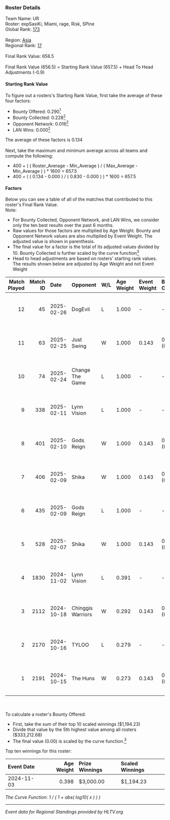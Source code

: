 ### Roster Details<br />
Team Name: UR<br />
Roster: expSasiKi, Miami, rage, Risk, SPine<br />
Global Rank: [173](../../standings_global_2025_03_03.md)<br />
<br />
Region: [Asia]( ../../standings_asia_2025_03_03.md)<br />
Regional Rank: [17]( ../../standings_asia_2025_03_03.md)<br />
<br />
Final Rank Value:  656.5<br />
<br />
Final Rank Value (656.5) = Starting Rank Value (657.5) + Head To Head Adjustments (-0.9)<br />

#### Starting Rank Value<br />
To figure out a rosters's Starting Rank Value, first take the average of these four factors:<br />
- Bounty Offered: 0.290[<sup>1</sup>](#table2)
- Bounty Collected: 0.228[<sup>2</sup>](#table1)
- Opponent Network: 0.016[<sup>2</sup>](#table1)
- LAN Wins: 0.000[<sup>2</sup>](#table1)

The average of these factors is 0.134<br />
<br />
Next, take the maximum and minimum average across all teams and compute the following:<br />
- 400 + ( ( Roster_Average - Min_Average ) / ( Max_Average - Min_Average ) ) * 1600 = 657.5
- 400 + ( ( 0.134 - 0.000 ) / ( 0.830 - 0.000 ) ) * 1600 = 657.5


#### Factors<br />
Below you can see a table of all of the matches that contributed to this roster's Final Rank Value.<br />
Note:<br />

- For Bounty Collected, Opponent Network, and LAN Wins, we consider only the ten best results over the past 6 months.
- Raw values for those factors are multiplied by Age Weight. Bounty and Opponent Network values are also multiplied by Event Weight. The adjusted value is shown in parenthesis.
- The final value for a factor is the total of its adjusted values divided by 10. Bounty Collected is further scaled by the curve function[<sup>3</sup>](#curveFunction)
- Head to head adjustments are based on rosters' starting rank values. The results shown below are adjusted by Age Weight and not Event Weight
<span id="table1"></span><br />


| Match Played | Match ID | Date       | Opponent          | W/L | Age Weight | Event Weight | Bounty Collected | Opponent Network | LAN Wins  | H2H Adj. | Roster                              |
| -: | -: | :- | :- | :- | :- | :- | :- | :- | :- | -: | :- |
|           12 |       45 | 2025-02-26 | DogEvil           | L   | 1.000      | -            | -                | -                | -         |   -19.32 | expSasiKi, Miami, rage, Risk, SPine |
|           11 |       63 | 2025-02-25 | Just Swing        | W   | 1.000      | 0.143        | 0.004 (0.001)    | 0.189 (0.027)    | 0 (0.000) |    13.56 | expSasiKi, Miami, rage, Risk, SPine |
|           10 |       74 | 2025-02-24 | Change The Game   | L   | 1.000      | -            | -                | -                | -         |   -22.73 | expSasiKi, Miami, rage, Risk, SPine |
|            9 |      338 | 2025-02-11 | Lynn Vision       | L   | 1.000      | -            | -                | -                | -         |   -10.71 | expSasiKi, Miami, rage, Risk, SPine |
|            8 |      401 | 2025-02-10 | Gods Reign        | W   | 1.000      | 0.143        | 0.014 (0.002)    | 0.318 (0.045)    | 0 (0.000) |    22.89 | expSasiKi, Miami, rage, Risk, SPine |
|            7 |      406 | 2025-02-09 | Shika             | W   | 1.000      | 0.143        | 0.000 (0.000)    | 0.179 (0.026)    | 0 (0.000) |     8.98 | expSasiKi, Miami, rage, Risk, SPine |
|            6 |      435 | 2025-02-09 | Gods Reign        | L   | 1.000      | -            | -                | -                | -         |    -7.82 | expSasiKi, Miami, rage, Risk, SPine |
|            5 |      528 | 2025-02-07 | Shika             | W   | 1.000      | 0.143        | 0.000 (0.000)    | 0.179 (0.026)    | 0 (0.000) |     8.61 | expSasiKi, Miami, rage, Risk, SPine |
|            4 |     1830 | 2024-11-02 | Lynn Vision       | L   | 0.391      | -            | -                | -                | -         |    -3.80 | FIOURN, Miami, rage, SPine, Zy88    |
|            3 |     2112 | 2024-10-18 | Chinggis Warriors | W   | 0.292      | 0.143        | 0.015 (0.001)    | 0.525 (0.022)    | 0 (0.000) |     6.06 | FIOURN, Miami, rage, SPine, Zy88    |
|            2 |     2170 | 2024-10-16 | TYLOO             | L   | 0.279      | -            | -                | -                | -         |    -3.52 | FIOURN, Miami, rage, SPine, Zy88    |
|            1 |     2191 | 2024-10-15 | The Huns          | W   | 0.273      | 0.143        | 0.024 (0.001)    | 0.481 (0.019)    | 0 (0.000) |     6.87 | FIOURN, Miami, rage, SPine, Zy88    |

<br />
<span id="table2"></span><br />
To calculate a roster's Bounty Offered:<br />

- First, take the sum of their top 10 scaled winnings ($1,194.23)
- Divide that value by the 5th highest value among all rosters ($333,212.68)
- The final value (0.00) is scaled by the curve function.[<sup>3</sup>](#curveFunction)

Top ten winnings for this roster:<br />

| Event Date | Age Weight | Prize Winnings | Scaled Winnings |
| :- | -: | :- | :- |
| 2024-11-03 |      0.398 | $3,000.00      | $1,194.23       |


<span id="curveFunction"></span>_The Curve Function: 1 / ( 1 + abs( log10( x ) ) )_<br />

---
_Event data for Regional Standings provided by HLTV.org_<br />
